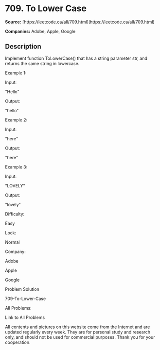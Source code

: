 # 709. To Lower Case

**Source:** [https://leetcode.ca/all/709.html](https://leetcode.ca/all/709.html)

**Companies:** Adobe, Apple, Google

## Description

Implement function ToLowerCase() that has a string parameter str, and returns the same string
        in lowercase.

Example 1:

Input:

"Hello"

Output:

"hello"

Example 2:

Input:

"here"

Output:

"here"

Example 3:

Input:

"LOVELY"

Output:

"lovely"

Difficulty:

Easy

Lock:

Normal

Company:

Adobe

Apple

Google

Problem Solution

709-To-Lower-Case

All Problems:

Link to All Problems

All contents and pictures on this website come from the Internet and are updated regularly every week. They are for personal study and research only, and should not be used for commercial purposes. Thank you for your cooperation.

